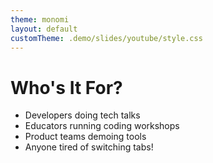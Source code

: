 ```yaml
---
theme: monomi
layout: default
customTheme: .demo/slides/youtube/style.css
---
```


# Who's It For?

- Developers doing tech talks
- Educators running coding workshops
- Product teams demoing tools
- Anyone tired of switching tabs!
